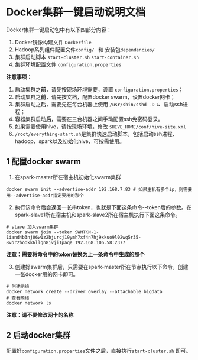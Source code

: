 # Docker集群一键启动说明文档

Docker集群一键启动包中有以下四部分内容：

1. Docker镜像构建文件 `Dockerfile`
2. Hadoop系列组件配置文件`config/ ` 和 安装包`dependencies/`
3. 集群启动脚本 `start-cluster.sh` `start-container.sh`
4. 集群环境配置文件 `configuration.properties`

**注意事项：**

1. 启动集群之**前**，请先按现场环境需要，设置 `configuration.properties`；
2. 启动集群之**前**，请先按文档，配置docker swarm，设置docker网卡；
3. 集群启动之**后**，需要先在每台机器上使用 `/usr/sbin/sshd -D & ` 启动ssh进程；
4. 容器集群启动**后**，需要在三台机器之间手动配置ssh免密码登录。
5. 如果需要使用hive，请按现场环境，修改 `$HIVE_HOME/conf/hive-site.xml`
6. `/root/everything-start.sh`是集群快速启动脚本，包括启动ssh进程、hadoop、spark以及初始化hive，可按需使用。



## 1 配置docker swarm

1. 在spark-master所在宿主机初始化swarm集群

```shell
docker swarm init --advertise-addr 192.168.7.83 # 如果主机有多个ip，则需要用--advertise-addr指定要用的那个
```

2. 执行该命令后会返回一长串token，也就是下面这条命令--token后的参数。在spark-slave1所在宿主机和spark-slave2所在宿主机执行下面这条命令。

```shell
# slave 加入swarm集群
docker swarm join --token SWMTKN-1-1iand4b3nj06w1z2bjurcj19ymh7xf4n7hj9xkuo9l02wq5r35-8vor2hookk6llgn8jvji1paqe 192.168.106.58:2377
```

**注意：需要将命令中的token替换为上一条命令中生成的那个**

3. 创建好swarm集群后，只需要在spark-master所在节点执行以下命令，创建一张docker用的网卡即可。

```shell
# 创建网络
docker network create --driver overlay --attachable bigdata
# 查看网络
docker network ls
```

**注意：请不要修改网卡的名称**



## 2 启动docker集群

配置好`configuration.properties`文件之后，直接执行`start-cluster.sh` 即可。